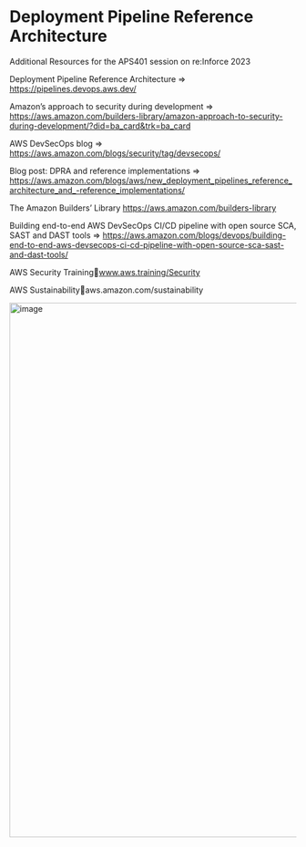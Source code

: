 # Deployment Pipeline Reference Architecture
Additional Resources for the APS401 session on re:Inforce 2023

Deployment Pipeline Reference Architecture => https://pipelines.devops.aws.dev/

Amazon’s approach to security during development => https://aws.amazon.com/builders-library/amazon-approach-to-security-during-development/?did=ba_card&trk=ba_card

AWS DevSecOps blog => https://aws.amazon.com/blogs/security/tag/devsecops/

Blog post: DPRA and reference implementations => https://aws.amazon.com/blogs/aws/new_deployment_pipelines_reference_architecture_and_-reference_implementations/

The Amazon Builders’ Library https://aws.amazon.com/builders-library

Building end-to-end AWS DevSecOps CI/CD pipeline with open source SCA, SAST and DAST tools => https://aws.amazon.com/blogs/devops/building-end-to-end-aws-devsecops-ci-cd-pipeline-with-open-source-sca-sast-and-dast-tools/

AWS Security Trainingwww.aws.training/Security

AWS Sustainabilityaws.amazon.com/sustainability

<img width="938" alt="image" src="https://github.com/viniciusgolin/drpa/assets/86334023/16f4ad4a-27f2-4a88-be21-bdd835d016c9">

